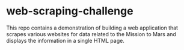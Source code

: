# web-scraping-challenge

This repo contains a demonstration of building a web application that scrapes various websites for data related to the Mission to Mars and displays the information in a single HTML page.
